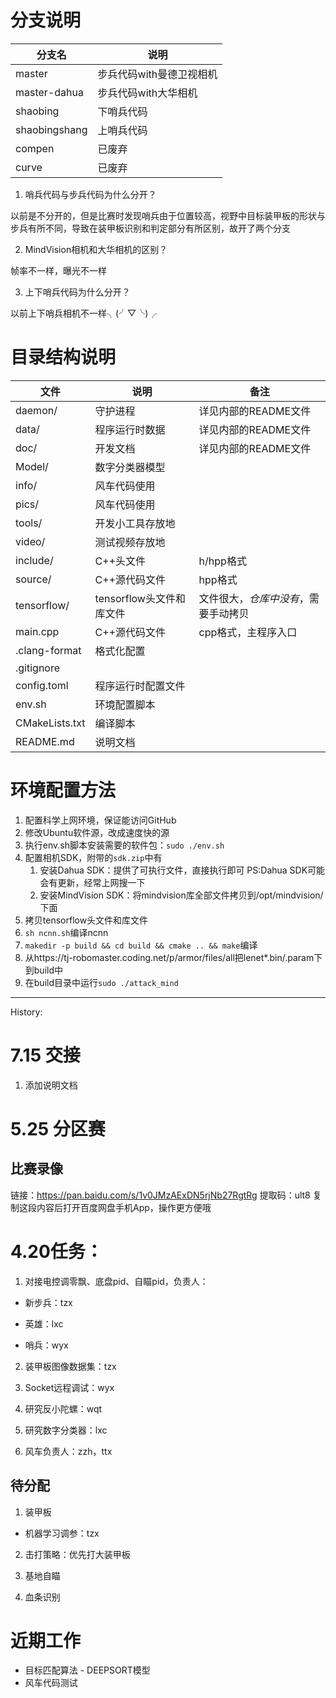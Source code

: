 # 分支说明

| 分支名        | 说明                     |
|---------------|------------------------|
| master        | 步兵代码with曼德卫视相机 |
| master-dahua  | 步兵代码with大华相机     |
| shaobing      | 下哨兵代码               |
| shaobingshang | 上哨兵代码               |
| compen        | 已废弃                   |
| curve         | 已废弃                   |

1. 哨兵代码与步兵代码为什么分开？

以前是不分开的，但是比赛时发现哨兵由于位置较高，视野中目标装甲板的形状与步兵有所不同，导致在装甲板识别和判定部分有所区别，故开了两个分支

2. MindVision相机和大华相机的区别？

帧率不一样，曝光不一样

3. 上下哨兵代码为什么分开？

以前上下哨兵相机不一样╮(╯▽╰)╭

# 目录结构说明

| 文件           | 说明                     | 备注                               |
|----------------|--------------------------|------------------------------------|
| daemon/        | 守护进程                 | 详见内部的README文件               |
| data/          | 程序运行时数据           | 详见内部的README文件               |
| doc/           | 开发文档                 | 详见内部的README文件               |
| Model/         | 数字分类器模型           |                                    |
| info/          | 风车代码使用             |                                    |
| pics/          | 风车代码使用             |                                    |
| tools/         | 开发小工具存放地         |                                    |
| video/         | 测试视频存放地           |                                    |
| include/       | C++头文件                | h/hpp格式                          |
| source/        | C++源代码文件            | hpp格式                            |
| tensorflow/    | tensorflow头文件和库文件 | 文件很大，*仓库中没有*，需要手动拷贝 |
| main.cpp       | C++源代码文件            | cpp格式，主程序入口                 |
| .clang-format  | 格式化配置               |                                    |
| .gitignore     |                          |                                    |
| config.toml    | 程序运行时配置文件       |                                    |
| env.sh         | 环境配置脚本             |                                    |
| CMakeLists.txt | 编译脚本                 |                                    |
| README.md      | 说明文档                 |                                    |

# 环境配置方法

1. 配置科学上网环境，保证能访问GitHub
2. 修改Ubuntu软件源，改成速度快的源
3. 执行env.sh脚本安装需要的软件包：`sudo ./env.sh`
4. 配置相机SDK，附带的`sdk.zip`中有
    1. 安装Dahua SDK：提供了可执行文件，直接执行即可 PS:Dahua SDK可能会有更新，经常上网搜一下
    2. 安装MindVision SDK：将mindvision库全部文件拷贝到/opt/mindvision/下面
5. 拷贝tensorflow头文件和库文件
6. `sh ncnn.sh`编译ncnn
7. `makedir -p build && cd build && cmake .. && make`编译
8. 从https://tj-robomaster.coding.net/p/armor/files/all把lenet*.bin/.param下到build中
9. 在build目录中运行`sudo ./attack_mind`

---

History:

# 7.15 交接

1. 添加说明文档

# 5.25 分区赛

## 比赛录像

链接：https://pan.baidu.com/s/1v0JMzAExDN5rjNb27RgtRg 
提取码：ult8 
复制这段内容后打开百度网盘手机App，操作更方便哦

# 4.20任务：

1. 对接电控调零飘、底盘pid、自瞄pid，负责人：

- 新步兵：tzx

- 英雄：lxc

- 哨兵：wyx

2. 装甲板图像数据集：tzx

3. Socket远程调试：wyx

4. 研究反小陀螺：wqt

5. 研究数字分类器：lxc

6. 风车负责人：zzh，ttx

## 待分配

1. 装甲板

- 机器学习调参：tzx

2. 击打策略：优先打大装甲板

3. 基地自瞄

4. 血条识别

# 近期工作

- 目标匹配算法 - DEEPSORT模型
- 风车代码测试

